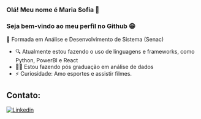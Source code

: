 ### Olá! Meu nome é Maria Sofia 👋

### Seja bem-vindo ao meu perfil no Github 😁

📕 Formada em Análise e Desenvolvimento de Sistema (Senac)

 - 🔍 Atualmente estou fazendo o uso de linguagens e frameworks, como Python, PowerBI e React
 - 👨‍💻 Estou fazendo pós graduação em análise de dados
 - ⚡ Curiosidade: Amo esportes e assistir filmes.

## Contato:

[![Linkedin](https://img.shields.io/badge/LinkedIn-0077B5?style=for-the-badge&logo=linkedin&logoColor=white)](https://www.linkedin.com/in/maria-sofia-abreu/)
